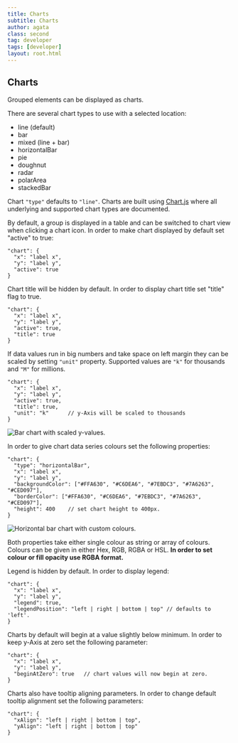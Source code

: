 ```yaml
---
title: Charts
subtitle: Charts
author: agata
class: second
tag: developer
tags: [developer]
layout: root.html
---
```


## Charts

Grouped elements can be displayed as charts.

There are several chart types to use with a selected location: 

- line (default)
- bar
- mixed (line + bar)
- horizontalBar
- pie
- doughnut
- radar
- polarArea
- stackedBar


Chart `"type"` defaults to `"line"`. Charts are built using [Chart.js](https://www.chartjs.org/docs/latest/) where all underlying and supported chart types are documented. 

By default, a group is displayed in a table and can be switched to chart view when clicking a chart icon. In order to make chart displayed by default set "active" to true:

```text
"chart": {
  "x": "label x",
  "y": "label y",
  "active": true
}
```

Chart title will be hidden by default. In order to display chart title set "title" flag to true.

```text
"chart": {
  "x": "label x",
  "y": "label y",
  "active": true,
  "title": true
}
``` 

If data values run in big numbers and take space on left margin they can be scaled by setting `"unit"` property. Supported values are `"k"` for thousands and `"M"` for millions.

```text
"chart": {
  "x": "label x",
  "y": "label y",
  "active": true,
  "title": true,
  "unit": "k"      // y-Axis will be scaled to thousands
}
``` 

![Bar chart with scaled y-values.](../../../../assets/img/infoj_groups_2.png)


In order to give chart data series colours set the following properties:

```text
"chart": {
  "type": "horizontalBar",
  "x": "label x",
  "y": "label y",
  "backgroundColor": ["#FFA630", "#C6DEA6", "#7EBDC3", "#7A6263", "#CED097"],
  "borderColor": ["#FFA630", "#C6DEA6", "#7EBDC3", "#7A6263", "#CED097"],
  "height": 400    // set chart height to 400px.
}
```

![Horizontal bar chart with custom colours.](../../../../assets/img/infoj_groups_3.png)

Both properties take either single colour as string or array of colours. Colours can be given in either Hex, RGB, RGBA or HSL. **In order to set colour or fill opacity use RGBA format.**

Legend is hidden by default. In order to display legend: 

```text
"chart": {
  "x": "label x",
  "y": "label y",
  "legend": true,
  "legendPosition": "left | right | bottom | top" // defaults to 'left'.
}
```

Charts by default will begin at a value slightly below minimum. In order to keep y-Axis at zero set the following parameter:

```text
"chart": {
  "x": "label x",
  "y": "label y",
  "beginAtZero": true   // chart values will now begin at zero.
}
```

Charts also have tooltip aligning parameters. In order to change default tooltip alignment set the following parameters:

```text
"chart": {
  "xAlign": "left | right | bottom | top",
  "yAlign": "left | right | bottom | top"
}
```

